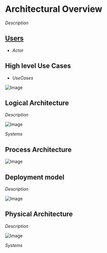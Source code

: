 # Architectural Overview

_Description_

## [Users](Actors.md)

 * _Actor_

## High level Use Cases

* _UseCases_

![Image](./UseCases/UseCases.png)

## Logical Architecture

_Description_

![Image](./Solution/Logical.png)

_Systems_

## Process Architecture

![Image](./Solution/Processs.png)

## Deployment model

_Description_

![Image](./Solution/Deployment.png)

## Physical Architecture

_Description_

![Image](./Solution/Physical.png)

_Systems_

